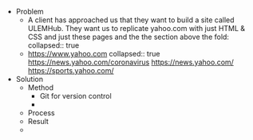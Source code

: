 - Problem
	- A client has approached us that they want to build a site called ULEMHub. They want us to replicate yahoo.com with just HTML & CSS and just these pages and the the section above the fold:  
	  collapsed:: true
	- https://www.yahoo.com
	  collapsed:: true
	  https://news.yahoo.com/coronavirus
	  https://news.yahoo.com/
	  https://sports.yahoo.com/
- Solution
	- Method
		- Git for version control
		-
	- Process
	- Result
	-